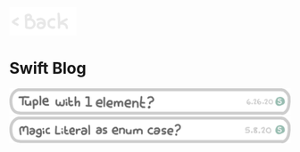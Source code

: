 <p align="left">
  <a href="https://jonnygamer.github.io/blog">
    <img alt="Back" src="/Images/Back.jpg" width="120">
  </a>
</p>

# Swift Blog

<a href="https://jonnygamer.github.io/swift/TupleWithOneElement">
  <img alt="Back" src="/Images/swift/TupleWithOneElement.png" width="600">
</a>

<a href="https://jonnygamer.github.io/swift/MagicFile">
  <img alt="Back" src="/Images/swift/MagicLiteralAsEnumCase.png" width="600">
</a>
